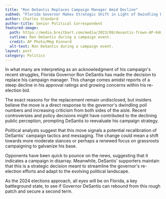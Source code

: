 ```yaml
---
title: "Ron DeSantis Replaces Campaign Manager Amid Decline"
subhed: "Florida Governor Makes Strategic Shift in Light of Dwindling Poll Numbers"
author: Charles Standard
author-title: Senior Political Correspondent
featured-image: 
  path: https://media.breitbart.com/media/2023/08/desantis-frown-AP-640x480.jpg
  cutline: Ron DeSantis during a campaign event.
  credit: AP Photo/Meg Kinnard
  alt-text: Ron DeSantis during a campaign event.
layout: post
category: Politics
---
```


In what many are interpreting as an acknowledgment of his campaign's recent struggles, Florida Governor Ron DeSantis has made the decision to replace his campaign manager. This change comes amidst reports of a steep decline in his approval ratings and growing concerns within his re-election bid.

The exact reasons for the replacement remain undisclosed, but insiders believe the move is a direct response to the governor's dwindling poll numbers and increasing criticism from both sides of the aisle. Recent controversies and policy decisions might have contributed to the declining public perception, prompting DeSantis to reevaluate his campaign strategy.

Political analysts suggest that this move signals a potential recalibration of DeSantis' campaign tactics and messaging. The change could mean a shift towards more moderate stances or perhaps a renewed focus on grassroots campaigning to galvanize his base.

Opponents have been quick to pounce on the news, suggesting that it indicates a campaign in disarray. Meanwhile, DeSantis' supporters maintain that this is a strategic decision meant to streamline the governor's re-election efforts and adapt to the evolving political landscape.

As the 2024 elections approach, all eyes will be on Florida, a key battleground state, to see if Governor DeSantis can rebound from this rough patch and secure a second term.

